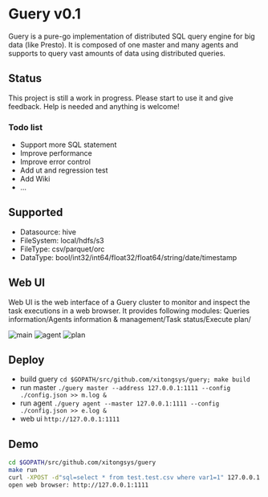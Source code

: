 # Guery v0.1
Guery is a pure-go implementation of distributed SQL query engine for big data (like Presto). It is composed of one master and many agents and supports to query vast amounts of data using distributed queries.

## Status
This project is still a work in progress. Please start to use it and give feedback. Help is needed and anything is welcome!
### Todo list
* Support more SQL statement
* Improve performance
* Improve error control
* Add ut and regression test
* Add Wiki
* ...

## Supported
* Datasource: hive
* FileSystem: local/hdfs/s3
* FileType: csv/parquet/orc
* DataType: bool/int32/int64/float32/float64/string/date/timestamp

## Web UI
Web UI is the web interface of a Guery cluster to monitor and inspect the task executions in a web browser.
It provides following modules:
Queries information/Agents information & management/Task status/Execute plan/

![main](https://github.com/xitongsys/guery/blob/master/doc/images/ui_main.png)
![agent](https://github.com/xitongsys/guery/blob/master/doc/images/ui_agent.png)
![plan](https://github.com/xitongsys/guery/blob/master/doc/images/ui_plan.png)


## Deploy
* build guery `cd $GOPATH/src/github.com/xitongsys/guery; make build`
* run master `./guery master --address 127.0.0.1:1111 --config ./config.json >> m.log &`
* run agent `./guery agent --master 127.0.0.1:1111 --config ./config.json >> e.log &`
* web ui `http://127.0.0.1:1111`



## Demo
```sh
cd $GOPATH/src/github.com/xitongsys/guery
make run
curl -XPOST -d"sql=select * from test.test.csv where var1=1" 127.0.0.1:1111/query
open web browser: http://127.0.0.1:1111
```







